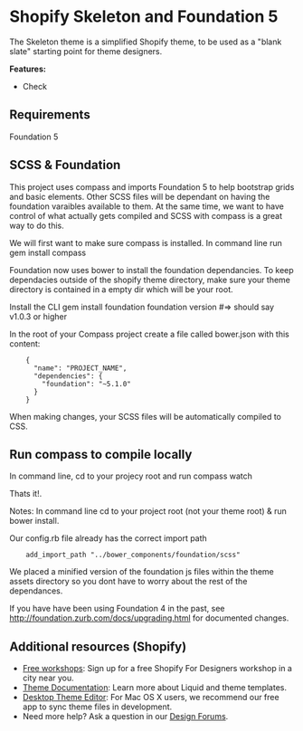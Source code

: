 Shopify Skeleton and Foundation 5
============

The Skeleton theme is a simplified Shopify theme, to be used as a "blank slate" starting point for theme designers.

<b>Features:</b>
- Check

Requirements
---------------------
Foundation 5

SCSS & Foundation
---------------------
This project uses compass and imports Foundation 5 to help bootstrap grids and basic elements. Other SCSS files will be dependant on having the foundation varaibles available to them. At the same time, we want to have control of what actually gets compiled and SCSS with compass is a great way to do this. 

We will first want to make sure compass is installed.
In command line run 
		gem install compass

Foundation now uses bower to install the foundation dependancies. To keep dependacies outside of the shopify theme directory, make sure your theme directory is contained in a empty dir which will be your root. 

Install the CLI
		gem install foundation
		foundation version #=> should say v1.0.3 or higher

In the root of your Compass project create a file called bower.json with this content:

		{
		  "name": "PROJECT_NAME",
		  "dependencies": {
		    "foundation": "~5.1.0"
		  }
		}

When making changes, your SCSS files will be automatically compiled to CSS. 

Run compass to compile locally
---------------------

In command line, cd to your projecy root and run
		compass watch

Thats it!. 

Notes:
In command line cd to your project root (not your theme root) & run 
		bower install.

Our config.rb file already has the correct  import path

		add_import_path "../bower_components/foundation/scss"

We placed a minified version of the foundation js files within the theme assets directory so you dont have to worry about the rest of the dependances.

If you have have been using Foundation 4 in the past, see http://foundation.zurb.com/docs/upgrading.html for documented changes.

Additional resources (Shopify)
---------------------
- <a href="http://meetup.shopify.com/">Free workshops</a>: Sign up for a free Shopify For Designers workshop in a city near you.
- <a href="http://docs.shopify.com/themes">Theme Documentation</a>: Learn more about Liquid and theme templates.
- <a href="http://apps.shopify.com/desktop-theme-editor">Desktop Theme Editor</a>: For Mac OS X users, we recommend our free app to sync theme files in development. 
- Need more help? Ask a question in our <a href="http://ecommerce.shopify.com/c/ecommerce-design"> Design Forums</a>.
